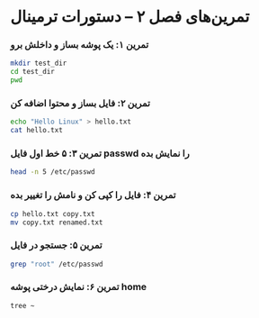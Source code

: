 # تمرین‌های فصل ۲ – دستورات ترمینال

### تمرین ۱: یک پوشه بساز و داخلش برو
```bash
mkdir test_dir
cd test_dir
pwd
```

### تمرین ۲: فایل بساز و محتوا اضافه کن
```bash
echo "Hello Linux" > hello.txt
cat hello.txt
```

### تمرین ۳: ۵ خط اول فایل passwd را نمایش بده
```bash
head -n 5 /etc/passwd
```

### تمرین ۴: فایل را کپی کن و نامش را تغییر بده
```bash
cp hello.txt copy.txt
mv copy.txt renamed.txt
```

### تمرین ۵: جستجو در فایل
```bash
grep "root" /etc/passwd
```

### تمرین ۶: نمایش درختی پوشه home
```bash
tree ~
```
